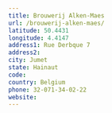 ```yaml
---
title: Brouwerij Alken-Maes
url: /brouwerij-alken-maes/
latitude: 50.4431
longitude: 4.4147
address1: Rue Derbque 7
address2: 
city: Jumet
state: Hainaut
code: 
country: Belgium
phone: 32-071-34-02-22
website: 
---
```


